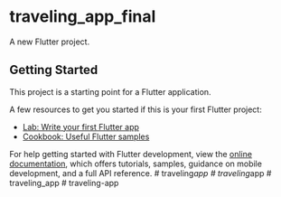 # traveling_app_final

A new Flutter project.

## Getting Started

This project is a starting point for a Flutter application.

A few resources to get you started if this is your first Flutter project:

- [Lab: Write your first Flutter app](https://docs.flutter.dev/get-started/codelab)
- [Cookbook: Useful Flutter samples](https://docs.flutter.dev/cookbook)

For help getting started with Flutter development, view the
[online documentation](https://docs.flutter.dev/), which offers tutorials,
samples, guidance on mobile development, and a full API reference.
#   t r a v e l i n g _ a p p  
 #   t r a v e l i n g _ a p p  
 #   t r a v e l i n g _ a p p  
 #   t r a v e l i n g - a p p  
 